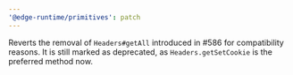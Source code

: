 ```yaml
---
'@edge-runtime/primitives': patch
---
```


Reverts the removal of `Headers#getAll` introduced in #586 for compatibility reasons. It is still marked as deprecated, as `Headers.getSetCookie` is the preferred method now.
